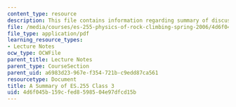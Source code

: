 ```yaml
---
content_type: resource
description: This file contains information regarding summary of discussion.
file: /media/courses/es-255-physics-of-rock-climbing-spring-2006/4d6f045b159cfed8598504e97dfcd15b_MITES_255S06_class_3review.pdf
file_type: application/pdf
learning_resource_types:
- Lecture Notes
ocw_type: OCWFile
parent_title: Lecture Notes
parent_type: CourseSection
parent_uid: a6983d23-967e-f354-721b-c9edd87ca561
resourcetype: Document
title: A Summary of ES.255 Class 3
uid: 4d6f045b-159c-fed8-5985-04e97dfcd15b
---
```

